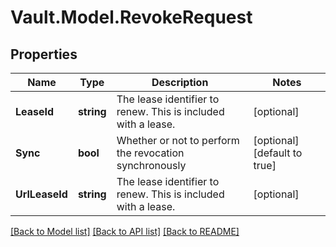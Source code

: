 # Vault.Model.RevokeRequest

## Properties

Name | Type | Description | Notes
------------ | ------------- | ------------- | -------------
**LeaseId** | **string** | The lease identifier to renew. This is included with a lease. | [optional] 
**Sync** | **bool** | Whether or not to perform the revocation synchronously | [optional] [default to true]
**UrlLeaseId** | **string** | The lease identifier to renew. This is included with a lease. | [optional] 


[[Back to Model list]](../README.md#documentation-for-models) [[Back to API list]](../README.md#documentation-for-api-endpoints) [[Back to README]](../README.md)

